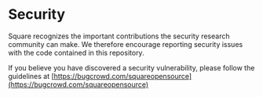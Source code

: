 # Security

Square recognizes the important contributions the security research community can make. We therefore encourage reporting security issues with the code contained in this repository.

If you believe you have discovered a security vulnerability, please follow the guidelines at [https://bugcrowd.com/squareopensource](https://bugcrowd.com/squareopensource)
